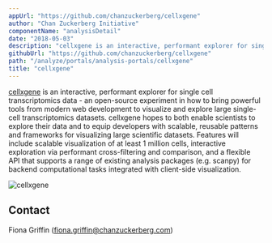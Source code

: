 ```yaml
---
appUrl: "https://github.com/chanzuckerberg/cellxgene"
author: "Chan Zuckerberg Initiative"
componentName: "analysisDetail"
date: "2018-05-03"
description: "cellxgene is an interactive, performant explorer for single cell transcriptomics data."
githubUrl: "https://github.com/chanzuckerberg/cellxgene"
path: "/analyze/portals/analysis-portals/cellxgene"
title: "cellxgene"
---
```


[cellxgene](https://github.com/chanzuckerberg/cellxgene) is an interactive, performant explorer for single cell transcriptomics data - an open-source experiment in how to bring powerful tools from modern web development to visualize and explore large single-cell transcriptomics datasets. cellxgene hopes to both enable scientists to explore their data and to equip developers with scalable, reusable patterns and frameworks for visualizing large scientific datasets. Features will include scalable visualization of at least 1 million cells, interactive exploration via performant cross-filtering and comparison, and a flexible API that supports a range of existing analysis packages (e.g. scanpy) for backend computational tasks integrated with client-side visualization.

<figure-styles shadowless=true>

![cellxgene](../../_images/portals/cellxgene.png)

</figure-styles>

## Contact

Fiona Griffin ([fiona.griffin@chanzuckerberg.com](mailto:fiona.griffin@chanzuckerberg.com))
